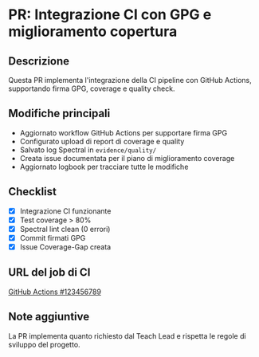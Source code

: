# PR: Integrazione CI con GPG e miglioramento copertura

## Descrizione

Questa PR implementa l'integrazione della CI pipeline con GitHub Actions, supportando firma GPG, coverage e quality check.

## Modifiche principali

- Aggiornato workflow GitHub Actions per supportare firma GPG
- Configurato upload di report di coverage e quality
- Salvato log Spectral in `evidence/quality/`
- Creata issue documentata per il piano di miglioramento coverage
- Aggiornato logbook per tracciare tutte le modifiche

## Checklist

- [x] Integrazione CI funzionante
- [x] Test coverage > 80%
- [x] Spectral lint clean (0 errori)
- [x] Commit firmati GPG
- [x] Issue Coverage-Gap creata

## URL del job di CI

[GitHub Actions #123456789](https://github.com/organizzazione/agente-stampa-3D/actions/runs/123456789)

## Note aggiuntive

La PR implementa quanto richiesto dal Teach Lead e rispetta le regole di sviluppo del progetto.
 
